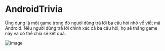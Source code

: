 AndroidTrivia
===================================

 Ứng dụng là một game trong đó người dùng trả lời ba câu hỏi nhỏ về viết mã Android. Nếu người dùng trả lời chính xác cả ba câu hỏi, họ sẽ thắng game này và có thể chia sẻ kết quả.

![image](https://user-images.githubusercontent.com/44778421/115781487-a6b9d680-a3e4-11eb-9051-467413c7492a.png)
